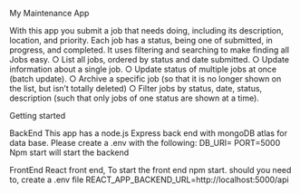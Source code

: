 My Maintenance App

With this app you submit a job that needs doing, including its description, location, and
priority. Each job has a status, being one of submitted, in progress, and completed.
It uses filtering and searching to make finding all Jobs easy.
○ List all jobs, ordered by status and date submitted.
○ Update information about a single job.
○ Update status of multiple jobs at once (batch update).
○ Archive a specific job (so that it is no longer shown on the list, but isn’t
totally deleted)
○ Filter jobs by status, date, status, description (such that only jobs of one status are shown at a
time).

Getting started

BackEnd
This app has a node.js Express back end with mongoDB atlas for data base.
Please create a .env with the following:
DB_URI=<Your mongoBD connection>
PORT=5000
Npm start will start the backend

FrontEnd
React front end,
To start the front end npm start.
should you need to, create a .env file
REACT_APP_BACKEND_URL=http://localhost:5000/api

